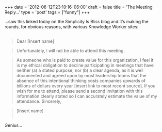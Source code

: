 +++
date = '2012-06-12T23:10:16-06:00'
draft = false
title = 'The Meeting Reply…'
type = 'post'
tags = ["funny"]
+++

…saw this linked today on the Simplicity Is Bliss blog and it’s making the rounds, for obvious reasons, with various Knowledge Worker sites:<br /><br />

>Dear [Insert name]<br />

>Unfortunately, I will not be able to attend this meeting.<br />

>As someone who is paid to create value for this organization, I feel it is my ethical obligation to decline participating in meetings that have neither (a) a stated purpose, nor (b) a clear agenda, as it is well documented and agreed upon by most leadership teams that the absence of this intentional thinking costs companies upwards of billions of dollars every year [insert link to most recent source]. If you wish for me to attend, please send a second invitation with this information clearly stated so I can accurately estimate the value of my attendance.
Sincerely,<br />

>[Insert name]<br /><br />



Genius…